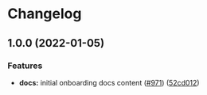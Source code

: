 # Changelog

## 1.0.0 (2022-01-05)


### Features

* **docs:** initial onboarding docs content ([#971](https://www.github.com/nftstorage/nft.storage/issues/971)) ([52cd012](https://www.github.com/nftstorage/nft.storage/commit/52cd012274d6ca914c156e58e8c2bd78585d5645))
